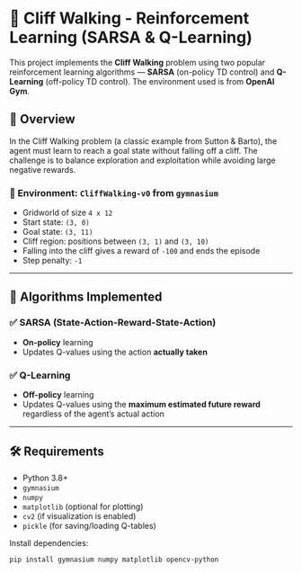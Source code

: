 # 🧠 Cliff Walking - Reinforcement Learning (SARSA & Q-Learning)

This project implements the **Cliff Walking** problem using two popular reinforcement learning algorithms — **SARSA** (on-policy TD control) and **Q-Learning** (off-policy TD control). The environment used is from **OpenAI Gym**.

## 📌 Overview

In the Cliff Walking problem (a classic example from Sutton & Barto), the agent must learn to reach a goal state without falling off a cliff. The challenge is to balance exploration and exploitation while avoiding large negative rewards.

### 📍 Environment: `CliffWalking-v0` from `gymnasium`

- Gridworld of size `4 x 12`
- Start state: `(3, 0)`
- Goal state: `(3, 11)`
- Cliff region: positions between `(3, 1)` and `(3, 10)`
- Falling into the cliff gives a reward of `-100` and ends the episode
- Step penalty: `-1`

---

## 🚀 Algorithms Implemented

### ✅ SARSA (State-Action-Reward-State-**Action**)
- **On-policy** learning
- Updates Q-values using the action **actually taken**

### ✅ Q-Learning
- **Off-policy** learning
- Updates Q-values using the **maximum estimated future reward** regardless of the agent’s actual action

---

## 🛠️ Requirements

- Python 3.8+
- `gymnasium`
- `numpy`
- `matplotlib` (optional for plotting)
- `cv2` (if visualization is enabled)
- `pickle` (for saving/loading Q-tables)

Install dependencies:
```bash
pip install gymnasium numpy matplotlib opencv-python
